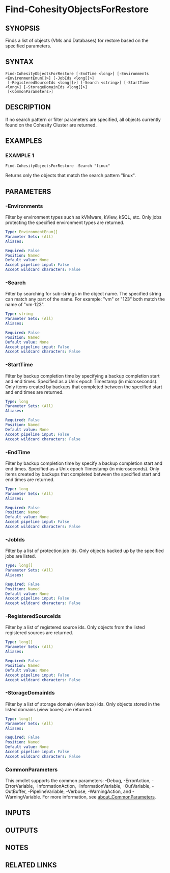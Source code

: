 
# Find-CohesityObjectsForRestore

## SYNOPSIS
Finds a list of objects (VMs and Databases) for restore based on the specified parameters.

## SYNTAX

```
Find-CohesityObjectsForRestore [-EndTime <long>] [-Environments <EnvironmentEnum[]>] [-JobIds <long[]>]
 [-RegisteredSourceIds <long[]>] [-Search <string>] [-StartTime <long>] [-StorageDomainIds <long[]>]
 [<CommonParameters>]
```

## DESCRIPTION
If no search pattern or filter parameters are specified, all objects currently found on the Cohesity Cluster are returned.

## EXAMPLES

### EXAMPLE 1
```
Find-CohesityObjectsForRestore -Search "linux"
```

Returns only the objects that match the search pattern "linux".

## PARAMETERS

### -Environments
Filter by environment types such as kVMware, kView, kSQL, etc.
Only jobs protecting the specified environment types are returned.

```yaml
Type: EnvironmentEnum[]
Parameter Sets: (All)
Aliases:

Required: False
Position: Named
Default value: None
Accept pipeline input: False
Accept wildcard characters: False
```

### -Search
Filter by searching for sub-strings in the object name.
The specified string can match any part of the name.
For example: "vm" or "123" both match the name of "vm-123".

```yaml
Type: string
Parameter Sets: (All)
Aliases:

Required: False
Position: Named
Default value: None
Accept pipeline input: False
Accept wildcard characters: False
```

### -StartTime
Filter by backup completion time by specifying a backup completion start and end times.
Specified as a Unix epoch Timestamp (in microseconds).
Only items created by backups that completed between the specified start and end times are returned.

```yaml
Type: long
Parameter Sets: (All)
Aliases:

Required: False
Position: Named
Default value: None
Accept pipeline input: False
Accept wildcard characters: False
```

### -EndTime
Filter by backup completion time by specify a backup completion start and end times.
Specified as a Unix epoch Timestamp (in microseconds).
Only items created by backups that completed between the specified start and end times are returned.

```yaml
Type: long
Parameter Sets: (All)
Aliases:

Required: False
Position: Named
Default value: None
Accept pipeline input: False
Accept wildcard characters: False
```

### -JobIds
Filter by a list of protection job ids.
Only objects backed up by the specified jobs are listed.

```yaml
Type: long[]
Parameter Sets: (All)
Aliases:

Required: False
Position: Named
Default value: None
Accept pipeline input: False
Accept wildcard characters: False
```

### -RegisteredSourceIds
Filter by a list of registered source ids.
Only objects from the listed registered sources are returned.

```yaml
Type: long[]
Parameter Sets: (All)
Aliases:

Required: False
Position: Named
Default value: None
Accept pipeline input: False
Accept wildcard characters: False
```

### -StorageDomainIds
Filter by a list of storage domain (view box) ids.
Only objects stored in the listed domains (view boxes) are returned.

```yaml
Type: long[]
Parameter Sets: (All)
Aliases:

Required: False
Position: Named
Default value: None
Accept pipeline input: False
Accept wildcard characters: False
```

### CommonParameters
This cmdlet supports the common parameters: -Debug, -ErrorAction, -ErrorVariable, -InformationAction, -InformationVariable, -OutVariable, -OutBuffer, -PipelineVariable, -Verbose, -WarningAction, and -WarningVariable. For more information, see [about_CommonParameters](http://go.microsoft.com/fwlink/?LinkID=113216).

## INPUTS

## OUTPUTS

## NOTES

## RELATED LINKS

